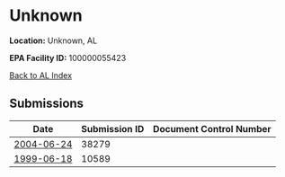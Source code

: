 # Unknown

**Location:** Unknown, AL

**EPA Facility ID:** 100000055423

[Back to AL Index](../../index.md)

## Submissions

| Date | Submission ID | Document Control Number |
|------|--------------|-------------------------|
| [2004-06-24](submissions/38279.md) | 38279 |  |
| [1999-06-18](submissions/10589.md) | 10589 |  |
